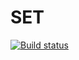 # SET

[![Build status](https://ci.appveyor.com/api/projects/status/qx5dbytueoqbeu0h?svg=true)](https://ci.appveyor.com/project/bugagi67/ajs-homeworks-set)